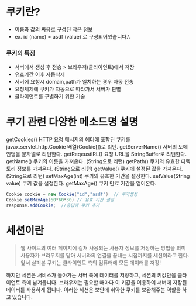 # 쿠키란?
- 이름과 값의 싸응로 구성된 작은 정보
- ex. id (name) = asdf (value) 로 구성되어있습니다.\

### 쿠키의 특징
- 서버에서 생성 후 전송 > 브라우저(클라이언트)에서 저장
- 유효기간 이후 자동삭제
- 서버에 요청시 domain,path가 일치하는 경우 자동 전송
- 요청체제에 쿠키가 자동으로 따라가서 서버가 판별
- 클라이언트를 구별하기 위한 기술

# 쿠기 관련 다양한 메소드명	설명
getCookies()	HTTP 요청 메시지의 헤더에 포함된 쿠키를 javax.servlet.http.Cookie 배열(Cookie[])로 리턴.
getServerName()	서버의 도메인명을 문자열로 리턴한다.
getReqeustIRL()	요청 URL을 StringBuffer로 리턴한다.
getName()	쿠키의 이름을 가져온다. (String으로 리턴)
getPath() 	쿠키의 유효한 디렉토리 정보를 가져온다. (String으로 리턴)
getValue() 	쿠키에 설정된 값을 가져온다. (String으로 리턴)
setMaxAge(int)	쿠키의 유효한 기간을 설정한다. 
setValue(String value)	쿠키 값을 설정한다.
getMaxAge()	쿠키 만료 기간을 얻어온다.

```java
Cookie cookie = new Cookie("id","asdf")  // 쿠키생성
Cookie.setMaxAge(60*60*30) // 유효 기간 설정
response.addCookie;  //응답에 쿠키 추가
```

# 세션이란

>웹 사이트의 여러 페이지에 걸쳐 사용되는 사용자 정보를 저장하는 방법을 의미 
사용자가 브라우저를 닫아 서버와의 연결을 끝내는 시점까지를 세션이라고 한다. 앞서 살펴본 쿠키는 클라이언트 측의 컴퓨터에 모든 데이터를 저장!

하지만 세션은 서비스가 돌아가는 서버 측에 데이터를 저장하고, 세션의 키값만을 클라이언트 측에 남겨둡니다.
브라우저는 필요할 때마다 이 키값을 이용하여 서버에 저장된 데이터를 사용하게 됩니다.
이러한 세션은 보안에 취약한 쿠키를 보완해주는 역할을 하고 있습니다.
